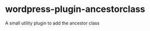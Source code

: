 wordpress-plugin-ancestorclass
==============================

A small utility plugin to add the ancestor class
